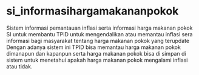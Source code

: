 # si_informasihargamakananpokok
Sistem informasi pemantauan inflasi serta informasi harga makanan pokok
SI untuk membantu TPID untuk mengendalikan atau memantau inflasi sera informasi bagi masyarakat tentang harga makanan pokok yang terupdate
Dengan adanya sistem ini TPID bisa memantau harga makanan pokok dimanapun dan kapanpun serta harga makanan pokok bisa di simpan di sistem untuk menetahui apakah harga makanan pokok mengalami inflasi atau tidak.